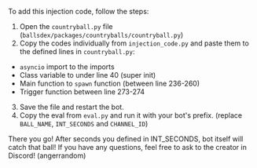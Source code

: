 To add this injection code, follow the steps:
1. Open the `countryball.py` file (`ballsdex/packages/countryballs/countryball.py`)
2. Copy the codes individually from `injection_code.py` and paste them to the defined lines in `countryball.py`:
 * `asyncio` import to the imports 
 * Class variable to under line 40 (super init)
 * Main function to `spawn` function (between line 236-260)
 * Trigger function between line 273-274
3. Save the file and restart the bot.
4. Copy the eval from `eval.py` and run it with your bot's prefix. (replace `BALL_NAME`, `INT_SECONDS` and `CHANNEL_ID`)

There you go! After seconds you defined in INT_SECONDS, bot itself will catch that ball! If you have any questions, feel free to ask to the creator in Discord! (angerrandom)

